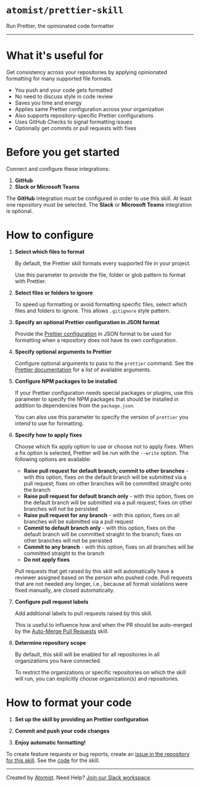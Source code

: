 # `atomist/prettier-skill`
       
<!---atomist-skill-description:start--->

Run Prettier, the opinionated code formatter

<!---atomist-skill-description:end--->

---

<!---atomist-skill-readme:start---> 

# What it's useful for

Get consistency across your repositories by applying opinionated formatting for 
many supported file formats.

* You push and your code gets formatted
* No need to discuss style in code review
* Saves you time and energy 
* Applies same Prettier configuration across your organization
* Also supports repository-specific Prettier configurations
* Uses GitHub Checks to signal formatting issues
* Optionally get commits or pull requests with fixes

# Before you get started

Connect and configure these integrations:

1. **GitHub**
1. **Slack or Microsoft Teams** 

The **GitHub** integration must be configured in order to use this skill. At
least one repository must be selected. The **Slack** or **Microsoft Teams**
integration is optional.

# How to configure

1. **Select which files to format**
    
    By default, the Prettier skill formats every supported file in your project.
    
    Use this parameter to provide the file, folder or glob pattern to format with
    Prettier.
    
1. **Select files or folders to ignore**

    To speed up formatting or avoid formatting specific files, select which files 
    and folders to ignore. This allows `.gitignore` style pattern. 

1. **Specify an optional Prettier configuration in JSON format**

    Provide the [Prettier configuration](https://prettier.io/docs/en/configuration.html#basic-configuration)
    in JSON format to be used for formatting when a repository 
    does not have its own configuration.
   
1. **Specify optional arguments to Prettier**

    Configure optional arguments to pass to the `prettier`
    command. See the [Prettier documentation](https://prettier.io/docs/en/cli.html)
    for a list of available arguments. 

1. **Configure NPM packages to be installed**

    If your Prettier configuration needs special packages or plugins, use
    this parameter to specify the NPM packages that should be installed in
    addition to dependencies from the `package.json`.
    
    You can also use this parameter to specify the version of `prettier`
    you intend to use for formatting.    

1. **Specify how to apply fixes** 

    Choose which fix apply option to use or choose not to apply fixes. 
    When a fix option is selected, Prettier will be run with the `--write` option. 
    The following options are available:
    
    * **Raise pull request for default branch; commit to other branches** - with this
    option, fixes on the default branch will be submitted via 
    a pull request; fixes on other branches will be committed straight 
    onto the branch
    * **Raise pull request for default branch only** - with this option, fixes on
    the default branch will be submitted via a pull
    request; fixes on other branches will not be persisted 
    * **Raise pull request for any branch** - with this option, fixes on
    all branches will be submitted via a pull request  
    * **Commit to default branch only** - with this option, fixes on the
    default branch will be committed straight to the branch; fixes on
    other branches will not be persisted
    * **Commit to any branch** - with this option, fixes on all branches will
    be committed straight to the branch
    * **Do not apply fixes** 
    
    Pull requests that get raised by this skill will automatically have a reviewer
    assigned based on the person who pushed code. Pull requests that are not
    needed any longer, i.e., because all format violations were fixed manually, are
    closed automatically.
    
1. **Configure pull request labels**

    Add additional labels to pull requests raised by this skill. 
    
    This is useful to influence how and when the PR should be auto-merged by the 
    [Auto-Merge Pull Requests](https://go.atomist.com/catalog/skills/atomist/github-auto-merge-skill)
    skill.          

1. **Determine repository scope**
   
   By default, this skill will be enabled for all repositories in all
   organizations you have connected.
   
   To restrict the organizations or specific repositories on which the skill
   will run, you can explicitly choose organization(s) and repositories. 

# How to format your code

1. **Set up the skill by providing an Prettier configuration**

1. **Commit and push your code changes** 

1. **Enjoy automatic formatting!**

To create feature requests or bug reports, create an [issue in the repository for this skill](https://github.com/atomist-skills/prettier-skill/issues). 
See the [code](https://github.com/atomist-skills/prettier-skill) for the skill.

<!---atomist-skill-readme:end--->

---

Created by [Atomist][atomist].
Need Help?  [Join our Slack workspace][slack].

[atomist]: https://atomist.com/ (Atomist - How Teams Deliver Software)
[slack]: https://join.atomist.com/ (Atomist Community Slack) 
  
  
  
  
                
